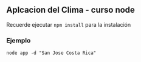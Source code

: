 ## Aplcacion del Clima - curso node


Recuerde ejecutar ```npm install``` para la instalación

### Ejemplo
```
node app -d "San Jose Costa Rica"
```
